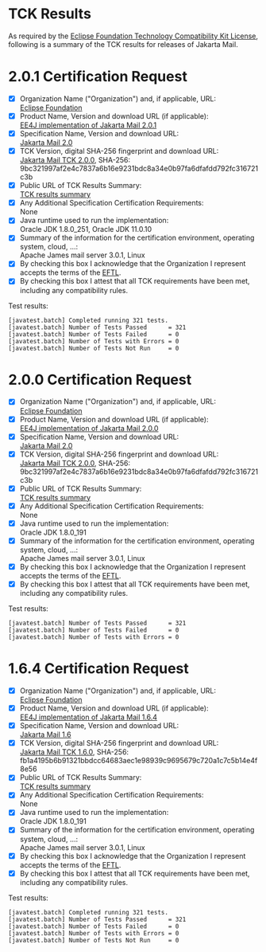 TCK Results
===========

As required by the
[Eclipse Foundation Technology Compatibility Kit License](https://www.eclipse.org/legal/tck.php),
following is a summary of the TCK results for releases of Jakarta Mail.

# 2.0.1 Certification Request

- [x] Organization Name ("Organization") and, if applicable, URL:<br/>
  [Eclipse Foundation](https://www.eclipse.org/)
- [x] Product Name, Version and download URL (if applicable):<br/>
  [EE4J implementation of Jakarta Mail 2.0.1](https://eclipse-ee4j.github.io/mail/)
- [x] Specification Name, Version and download URL:<br/>
   [Jakarta Mail 2.0](https://jakarta.ee/specifications/mail/2.0/)
- [x] TCK Version, digital SHA-256 fingerprint and download URL:<br/>
  [Jakarta Mail TCK 2.0.0](https://download.eclipse.org/jakartaee/mail/2.0/jakarta-mail-tck-2.0.0.zip), SHA-256: 9bc321997af2e4c7837a6b16e9231bdc8a34e0b97fa6dfafdd792fc316721c3b
- [x] Public URL of TCK Results Summary:<br/>
  [TCK results summary](https://eclipse-ee4j.github.io/mail/TCK-Results.html)
- [x] Any Additional Specification Certification Requirements:<br/>
  None
- [x] Java runtime used to run the implementation:<br/>
  Oracle JDK 1.8.0_251, Oracle JDK 11.0.10
- [x] Summary of the information for the certification environment, operating system, cloud, ...:<br/>
  Apache James mail server 3.0.1, Linux
- [x] By checking this box I acknowledge that the Organization I represent accepts the terms of the [EFTL](https://www.eclipse.org/legal/tck.php).
- [x] By checking this box I attest that all TCK requirements have been met, including any compatibility rules.

Test results:

```
[javatest.batch] Completed running 321 tests.
[javatest.batch] Number of Tests Passed      = 321
[javatest.batch] Number of Tests Failed      = 0
[javatest.batch] Number of Tests with Errors = 0
[javatest.batch] Number of Tests Not Run     = 0
```

# 2.0.0 Certification Request

- [x] Organization Name ("Organization") and, if applicable, URL:<br/>
  [Eclipse Foundation](https://www.eclipse.org/)
- [x] Product Name, Version and download URL (if applicable):<br/>
  [EE4J implementation of Jakarta Mail 2.0.0](https://eclipse-ee4j.github.io/mail/)
- [x] Specification Name, Version and download URL:<br/>
   [Jakarta Mail 2.0](https://jakarta.ee/specifications/mail/2.0/)
- [x] TCK Version, digital SHA-256 fingerprint and download URL:<br/>
  [Jakarta Mail TCK 2.0.0](https://download.eclipse.org/jakartaee/mail/2.0/jakarta-mail-tck-2.0.0.zip), SHA-256: 9bc321997af2e4c7837a6b16e9231bdc8a34e0b97fa6dfafdd792fc316721c3b
- [x] Public URL of TCK Results Summary:<br/>
  [TCK results summary](https://eclipse-ee4j.github.io/mail/TCK-Results.html)
- [x] Any Additional Specification Certification Requirements:<br/>
  None
- [x] Java runtime used to run the implementation:<br/>
  Oracle JDK 1.8.0_191
- [x] Summary of the information for the certification environment, operating system, cloud, ...:<br/>
  Apache James mail server 3.0.1, Linux
- [x] By checking this box I acknowledge that the Organization I represent accepts the terms of the [EFTL](https://www.eclipse.org/legal/tck.php).
- [x] By checking this box I attest that all TCK requirements have been met, including any compatibility rules.

Test results:

```
[javatest.batch] Number of Tests Passed      = 321
[javatest.batch] Number of Tests Failed      = 0
[javatest.batch] Number of Tests with Errors = 0
```

# 1.6.4 Certification Request

- [x] Organization Name ("Organization") and, if applicable, URL:<br/>
  [Eclipse Foundation](https://www.eclipse.org/)
- [x] Product Name, Version and download URL (if applicable):<br/>
  [EE4J implementation of Jakarta Mail 1.6.4](index.html)
- [x] Specification Name, Version and download URL:<br/>
   [Jakarta Mail 1.6](https://jakarta.ee/specifications/mail/1.6/)
- [x] TCK Version, digital SHA-256 fingerprint and download URL:<br/>
  [Jakarta Mail TCK 1.6.0](https://download.eclipse.org/jakartaee/mail/1.6/eclipse-mail-tck-1.6.0.zip), SHA-256: fb1a4195b6b91321bbdcc64683aec1e98939c9695679c720a1c7c5b14e4f8e56
- [x] Public URL of TCK Results Summary:<br/>
  [TCK results summary](TCK-Results.html)
- [x] Any Additional Specification Certification Requirements:<br/>
  None
- [x] Java runtime used to run the implementation:<br/>
  Oracle JDK 1.8.0_191
- [x] Summary of the information for the certification environment, operating system, cloud, ...:<br/>
  Apache James mail server 3.0.1, Linux
- [x] By checking this box I acknowledge that the Organization I represent accepts the terms of the [EFTL](https://www.eclipse.org/legal/tck.php).
- [x] By checking this box I attest that all TCK requirements have been met, including any compatibility rules.

Test results:

```
[javatest.batch] Completed running 321 tests.
[javatest.batch] Number of Tests Passed      = 321
[javatest.batch] Number of Tests Failed      = 0
[javatest.batch] Number of Tests with Errors = 0
[javatest.batch] Number of Tests Not Run     = 0
```
